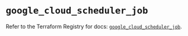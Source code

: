 # `google_cloud_scheduler_job`

Refer to the Terraform Registry for docs: [`google_cloud_scheduler_job`](https://registry.terraform.io/providers/hashicorp/google/6.7.0/docs/resources/cloud_scheduler_job).
